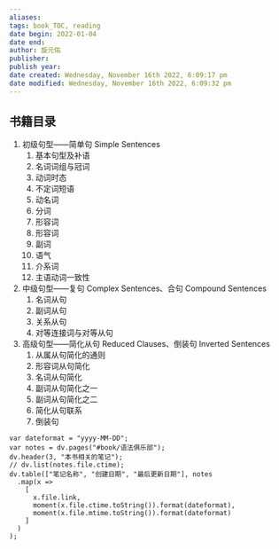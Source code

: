 ```yaml
---
aliases: 
tags: book_TOC, reading
date begin: 2022-01-04
date end: 
author: 旋元佑
publisher: 
publish year: 
date created: Wednesday, November 16th 2022, 6:09:17 pm
date modified: Wednesday, November 16th 2022, 6:09:32 pm
---
```


## 书籍目录

1. 初级句型——简单句 Simple Sentences
	1. 基本句型及补语
	2. 名词词组与冠词
	3. 动词时态
	4. 不定词短语
	5. 动名词
	6. 分词
	7. 形容词
	8. 形容词
	9. 副词
	10. 语气
	11. 介系词
	12. 主语动词一致性
2. 中级句型——复句 Complex Sentences、合句 Compound Sentences
	1. 名词从句
	2. 副词从句
	3. 关系从句
	4. 对等连接词与对等从句
3. 高级句型——简化从句 Reduced Clauses、倒装句 Inverted Sentences
	1. 从属从句简化的通则
	2. 形容词从句简化
	3. 名词从句简化
	4. 副词从句简化之一
	5. 副词从句简化之二
	6. 简化从句联系
	7. 倒装句

```dataviewjs
var dateformat = "yyyy-MM-DD";
var notes = dv.pages("#book/语法俱乐部");
dv.header(3, "本书相关的笔记");
// dv.list(notes.file.ctime);
dv.table(["笔记名称", "创建日期", "最后更新日期"], notes
  .map(x =>
    [
      x.file.link, 
      moment(x.file.ctime.toString()).format(dateformat), 
      moment(x.file.mtime.toString()).format(dateformat)
    ]
  )
);
```
